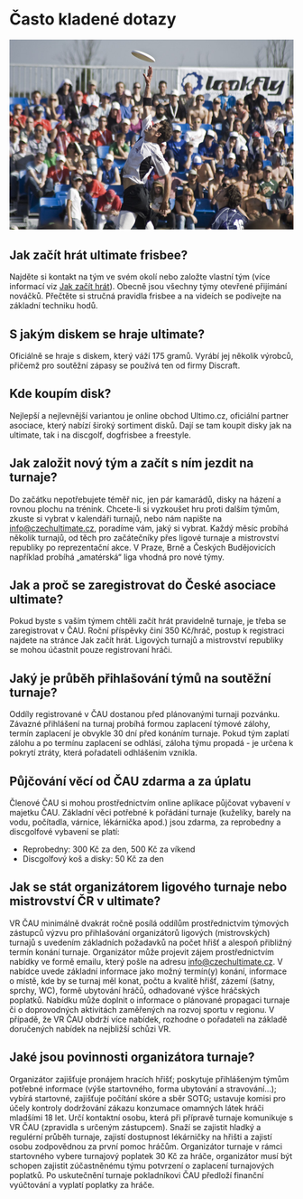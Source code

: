 # Často kladené dotazy

![](assets/img/pages/faq.jpg)

## Jak začít hrát ultimate frisbee?
Najděte si kontakt na tým ve svém okolí nebo založte vlastní tým (více informací viz [Jak začít hrát](https://czechultimate.github.io/web/jak-zacit)). Obecně jsou všechny týmy otevřené přijímání nováčků. Přečtěte si stručná pravidla frisbee a na videích se podívejte na základní techniku hodů. 
 
## S jakým diskem se hraje ultimate?
Oficiálně se hraje s diskem, který váží 175 gramů. Vyrábí jej několik výrobců, přičemž pro soutěžní zápasy se používá ten od firmy Discraft.  
 
## Kde koupím disk?
Nejlepší a nejlevnější variantou je online obchod Ultimo.cz, oficiální partner asociace, který nabízí široký sortiment disků. Dají se tam koupit disky jak na ultimate, tak i na discgolf, dogfrisbee a freestyle. 
 
## Jak založit nový tým a začít s ním jezdit na turnaje?
Do začátku nepotřebujete téměř nic, jen pár kamarádů, disky na házení a rovnou plochu na trénink. Chcete-li si vyzkoušet hru proti dalším týmům, zkuste si vybrat v kalendáři turnajů, nebo nám napište na info@czechultimate.cz, poradíme vám, jaký si vybrat. Každý měsíc probíhá několik turnajů, od těch pro začátečníky přes ligové turnaje a mistrovství republiky po reprezentační akce. V Praze, Brně a Českých Budějovicích například probíhá „amatérská“ liga vhodná pro nové týmy.
 
## Jak a proč se zaregistrovat do České asociace ultimate?
Pokud byste s vaším týmem chtěli začít hrát pravidelně turnaje, je třeba se zaregistrovat v ČAU. Roční příspěvky činí 350 Kč/hráč, postup k registraci najdete na stránce Jak začít hrát. Ligových turnajů a mistrovství republiky se mohou účastnit pouze registrovaní hráči.
 
## Jaký je průběh přihlašování týmů na soutěžní turnaje?
Oddíly registrované v ČAU dostanou před plánovanými turnaji pozvánku. Závazné přihlášení na turnaj probíhá formou zaplacení týmové zálohy, termín zaplacení je obvykle 30 dní před konáním turnaje. Pokud tým zaplatí zálohu a po termínu zaplacení se odhlásí, záloha týmu propadá - je určena k pokrytí ztráty, která pořadateli odhlášením vznikla.
 
## Půjčování věcí od ČAU zdarma a za úplatu
Členové ČAU si mohou prostřednictvím online aplikace půjčovat vybavení v majetku ČAU. Základní věci potřebné k pořádání turnaje (kuželíky, barely na vodu, počítadla, várnice, lékárnička apod.) jsou zdarma, za reprobedny a discgolfové vybavení se platí:
- Reprobedny: 300 Kč za den, 500 Kč za víkend
- Discgolfový koš a disky: 50 Kč za den
 
## Jak se stát organizátorem ligového turnaje nebo mistrovství ČR v ultimate?
VR ČAU minimálně dvakrát ročně posílá oddílům prostřednictvím týmových zástupců výzvu pro přihlašování organizátorů ligových (mistrovských) turnajů s uvedením základních požadavků na počet hřišť a alespoň přibližný termín konání turnaje. Organizátor může projevit zájem prostřednictvím nabídky ve formě emailu, který pošle na adresu info@czechultimate.cz. V nabídce uvede základní informace jako možný termín(y) konání, informace o místě, kde by se turnaj měl konat, počtu a kvalitě hřišť, zázemí (šatny, sprchy, WC), formě ubytování hráčů, odhadované výšce hráčských poplatků. Nabídku může doplnit o informace o plánované propagaci turnaje či o doprovodných aktivitách zaměřených na rozvoj sportu v regionu. V případě, že VR ČAU obdrží více nabídek, rozhodne o pořadateli na základě doručených nabídek na nejbližší schůzi VR.
 
## Jaké jsou povinnosti organizátora turnaje?
Organizátor zajišťuje pronájem hracích hřišť; poskytuje přihlášeným týmům potřebné informace (výše startovného, forma ubytování a stravování…); vybírá startovné, zajišťuje počítání skóre a sběr SOTG; ustavuje komisi pro účely kontroly dodržování zákazu konzumace omamných látek hráči mladšími 18 let. Určí kontaktní osobu, která při přípravě turnaje komunikuje s VR ČAU (zpravidla s určeným zástupcem). Snaží se zajistit hladký a regulérní průběh turnaje, zajistí dostupnost lékárničky na hřišti a zajistí osobu zodpovědnou za první pomoc hráčům. Organizátor turnaje v rámci startovného vybere turnajový poplatek 30 Kč za hráče, organizátor musí být schopen zajistit zúčastněnému týmu potvrzení o zaplacení turnajových poplatků. Po uskutečnění turnaje pokladníkovi ČAU předloží finanční vyúčtování a vyplatí poplatky za hráče.
